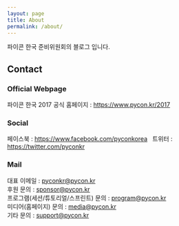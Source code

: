```yaml
---
layout: page
title: About
permalink: /about/
---
```


파이콘 한국 준비위원회의 블로그 입니다.  


## Contact  
### Official Webpage  
파이콘 한국 2017 공식 홈페이지 : <https://www.pycon.kr/2017>   
### Social 
페이스북 : <https://www.facebook.com/pyconkorea>   
트위터 : <https://twitter.com/pyconkr>  
### Mail
대표 이메일 : <pyconkr@pycon.kr>  
후원 문의 : <sponsor@pycon.kr>  
프로그램(세션/튜토리얼/스프린트) 문의 : <program@pycon.kr>  
미디어(홈페이지) 문의 : <media@pycon.kr>  
기타 문의 : <support@pycon.kr>  
